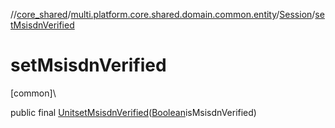 //[core_shared](../../../index.md)/[multi.platform.core.shared.domain.common.entity](../index.md)/[Session](index.md)/[setMsisdnVerified](set-msisdn-verified.md)

# setMsisdnVerified

[common]\

public final [Unit](https://kotlinlang.org/api/latest/jvm/stdlib/kotlin/-unit/index.html)[setMsisdnVerified](set-msisdn-verified.md)([Boolean](https://developer.android.com/reference/kotlin/java/lang/Boolean.html)isMsisdnVerified)
